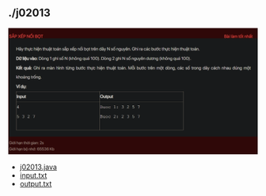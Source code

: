 ## ./j02013
![alt text](image.png)

- [j02013.java](j02013.java)
- [input.txt](input.txt)
- [output.txt](output.txt)

